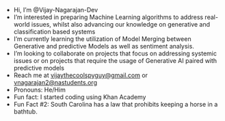 -  Hi, I’m @Vijay-Nagarajan-Dev
-  I’m interested in preparing Machine Learning algorithms to address real-world issues, whilst also advancing our knowledge on generative and classification based systems
-  I’m currently learning the utilization of Model Merging between Generative and predictive Models as well as sentiment analysis. 
-  I’m looking to collaborate on projects that focus on addressing systemic issues or on projects that require the usage of Generative AI paired with predictive models
-  Reach me at vijaythecoolspyguy@gmail.com or vnagarajan2@nastudents.org
-  Pronouns: He/Him
-  Fun fact: I started coding using Khan Academy
-  Fun Fact #2: South Carolina has a law that prohibits keeping a horse in a bathtub.

<!---
Vijay-Nagarajan-Dev/Vijay-Nagarajan-Dev is a ✨ special ✨ repository because its `README.md` (this file) appears on your GitHub profile.
You can click the Preview link to take a look at your changes.
--->
